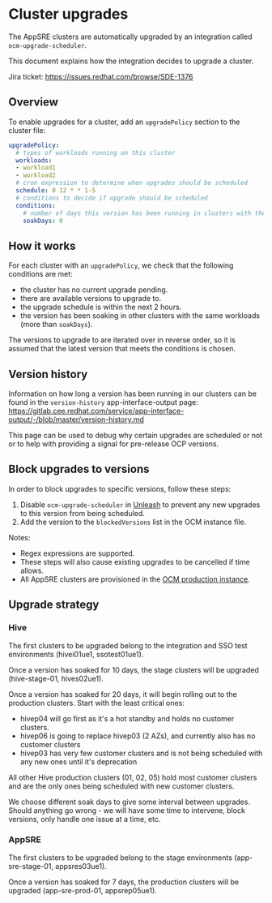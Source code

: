 # Cluster upgrades

The AppSRE clusters are automatically upgraded by an integration called `ocm-upgrade-scheduler`.

This document explains how the integration decides to upgrade a cluster.

Jira ticket: https://issues.redhat.com/browse/SDE-1376

## Overview

To enable upgrades for a cluster, add an `upgradePolicy` section to the cluster file:
```yaml
upgradePolicy:
  # types of workloads running on this cluster
  workloads:
  - workload1
  - workload2
  # cron expression to determine when upgrades should be scheduled
  schedule: 0 12 * * 1-5
  # conditions to decide if upgrade should be scheduled
  conditions:
    # number of days this version has been running in clusters with the same workloads
    soakDays: 0
```

## How it works

For each cluster with an `upgradePolicy`, we check that the following conditions are met:
- the cluster has no current upgrade pending.
- there are available versions to upgrade to.
- the upgrade schedule is within the next 2 hours.
- the version has been soaking in other clusters with the same workloads (more than `soakDays`).

The versions to upgrade to are iterated over in reverse order, so it is assumed that the latest version that meets the conditions is chosen.

## Version history

Information on how long a version has been running in our clusters can be found in the `version-history` app-interface-output page: https://gitlab.cee.redhat.com/service/app-interface-output/-/blob/master/version-history.md

This page can be used to debug why certain upgrades are scheduled or not or to help with providing a signal for pre-release OCP versions.

## Block upgrades to versions

In order to block upgrades to specific versions, follow these steps:

1. Disable `ocm-upgrade-scheduler` in [Unleash](https://app-interface.unleash.devshift.net) to prevent any new upgrades to this version from being scheduled.
1. Add the version to the `blockedVersions` list in the OCM instance file.

Notes:

- Regex expressions are supported.
- These steps will also cause existing upgrades to be cancelled if time allows.
- All AppSRE clusters are provisioned in the [OCM production instance](https://gitlab.cee.redhat.com/service/app-interface/-/blob/2860db033ff2cc88aadf6b655d8ced7ac66746d3/data/dependencies/ocm/production.yml#L18).


## Upgrade strategy

### Hive

The first clusters to be upgraded belong to the integration and SSO test environments (hivei01ue1, ssotest01ue1).

Once a version has soaked for 10 days, the stage clusters will be upgraded (hive-stage-01, hives02ue1).

Once a version has soaked for 20 days, it will begin rolling out to the production clusters. Start with the least critical ones:
- hivep04 will go first as it's a hot standby and holds no customer clusters.
- hivep06 is going to replace hivep03 (2 AZs), and currently also has no customer clusters
- hivep03 has very few customer clusters and is not being scheduled with any new ones until it's deprecation

All other Hive production clusters (01, 02, 05) hold most customer clusters and are the only ones being scheduled with new customer clusters.

We choose different soak days to give some interval between upgrades. Should anything go wrong - we will have some time to intervene, block versions, only handle one issue at a time, etc.

### AppSRE

The first clusters to be upgraded belong to the stage environments (app-sre-stage-01, appsres03ue1).

Once a version has soaked for 7 days, the production clusters will be upgraded (app-sre-prod-01, appsrep05ue1).
